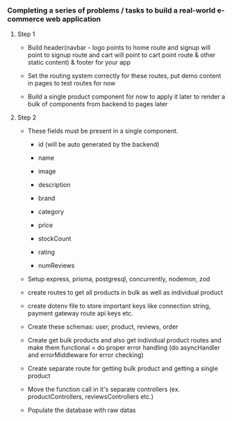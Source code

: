 ### Completing a series of problems / tasks to build a real-world e-commerce web application

1. Step 1

   - Build header(navbar - logo points to home route and signup will point to signup route and cart will point to cart point route & other static content) & footer for your app

   - Set the routing system correctly for these routes, put demo content in pages to test routes for now

   - Build a single product component for now to apply it later to render a bulk of components from backend to pages later

2. Step 2

   - These fields must be present in a single component.

     - id (will be auto generated by the backend)

     - name

     - image

     - description

     - brand

     - category

     - price

     - stockCount

     - rating

     - numReviews

   - Setup express, prisma, postgresql, concurrently, nodemon, zod

   - create routes to get all products in bulk as well as individual product

   - create dotenv file to store important keys like connection string, payment gateway route api keys etc.

   - Create these schemas: user, product, reviews, order

   - Create get bulk products and also get individual product routes and make them functional = do proper error handling (do asyncHandler and errorMiddleware for error checking)

   - Create separate route for getting bulk product and getting a single product

   - Move the function call in it's separate controllers (ex. productControllers, reviewsControllers etc.)

   - Populate the database with raw datas
